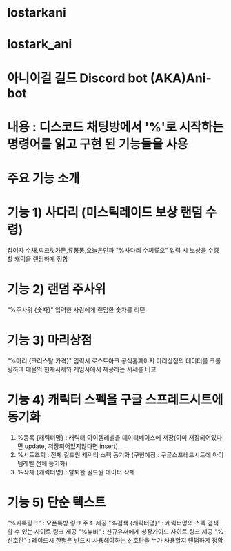 ﻿# lostarkani
# lostark_ani
# 아니이걸 길드 Discord bot (AKA)Ani-bot
# 내용 : 디스코드 채팅방에서 '%'로 시작하는 명령어를 읽고 구현 된 기능들을 사용

# 주요 기능 소개
# 기능 1) 사다리 (미스틱레이드 보상 랜덤 수령)
참여자 수채,찌크릿가든,류퐁퐁,오늘은인파 "%사다리 수찌류오" 입력 시 보상을 수령할 캐릭을 랜덤하게 정함

# 기능 2) 랜덤 주사위
"%주사위 {숫자}" 입력한 사람에게 랜덤한 숫자를 리턴

# 기능 3) 마리상점
"%마리 {크리스탈 가격}" 입력시 로스트아크 공식홈페이지 마리상점의 데이터를 크롤링하여 매물의 현재시세와 게임사에서 제공하는 시세를 비교

# 기능 4) 캐릭터 스펙을 구글 스프레드시트에 동기화
1. %등록 {캐릭터명} : 캐릭터 아이템레벨을 데이터베이스에 저장(이미 저장되어있다면 update, 저장되어있지않다면 insert)
2. %시트조회 : 전체 길드원 캐릭터 스펙 동기화 (구현예정 : 구글스프레드시트에 아이템레벨 전체 동기화)
3. %삭제 {캐릭터명} : 탈퇴한 길드원 데이터 삭제

# 기능 5) 단순 텍스트
"%카톡링크" : 오픈톡방 링크 주소 제공
"%검색 {캐릭터명}" : 캐릭터명의 스펙 검색 할 수 있는 사이트 링크 제공
"%뉴비" : 신규유저에게 성장가이드 사이트 링크 제공
"%신호탄" : 레이드시 한명은 반드시 사용해야하는 신호탄을 누가 사용할지 랜덤하게 정함
